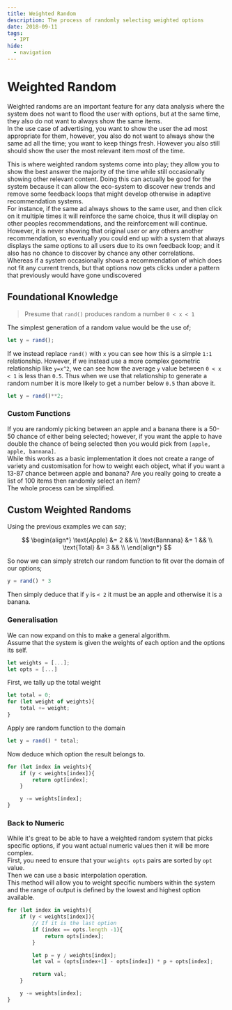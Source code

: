 ```yaml
---
title: Weighted Random
description: The process of randomly selecting weighted options
date: 2018-09-11
tags:
  - IPT
hide:
  - navigation
---
```


# Weighted Random

Weighted randoms are an important feature for any data analysis where the system does not want to flood the user with options, but at the same time, they also do not want to always show the same items.  
In the use case of advertising, you want to show the user the ad most appropriate for them, however, you also do not want to always show the same ad all the time; you want to keep things fresh. However you also still should show the user the most relevant item most of the time.  

This is where weighted random systems come into play; they allow you to show the best answer the majority of the time while still occasionally showing other relevant content. Doing this can actually be good for the system because it can allow the eco-system to discover new trends and remove some feedback loops that might develop otherwise in adaptive recommendation systems.  
For instance, if the same ad always shows to the same user, and then click on it multiple times it will reinforce the same choice, thus it will display on other peoples recommendations, and the reinforcement will continue. However, it is never showing that original user or any others another recommendation, so eventually you could end up with a system that always displays the same options to all users due to its own feedback loop; and it also has no chance to discover by chance any other correlations.  
Whereas if a system occasionally shows a recommendation of which does not fit any current trends, but that options now gets clicks under a pattern that previously would have gone undiscovered

## Foundational Knowledge

> Presume that ``rand()`` produces random a number ``0 < x < 1``

The simplest generation of a random value would be the use of;
```javascript
let y = rand();
```
If we instead replace ``rand()`` with ``x`` you can see how this is a simple ``1:1`` relationship. However, if we instead use a more complex geometric relationship like ``y=x^2``, we can see how the average ``y`` value between ``0 < x < 1`` is less than ``0.5``. Thus when we use that relationship to generate a random number it is more likely to get a number below ``0.5`` than above it.
```javascript
let y = rand()**2;
```

### Custom Functions
If you are randomly picking between an apple and a banana there is a 50-50 chance of either being selected; however, if you want the apple to have double the chance of being selected then you would pick from ``[apple, apple, bannana]``.  
While this works as a basic implementation it does not create a range of variety and customisation for how to weight each object, what if you want a 13-87 chance between apple and banana? Are you really going to create a list of 100 items then randomly select an item?  
The whole process can be simplified.

## Custom Weighted Randoms
Using the previous examples we can say;

$$
\begin{align*}
\text{Apple} &= 2 && \\
\text{Bannana} &= 1 && \\
\text{Total} &= 3 && \\
\end{align*}
$$

So now we can simply stretch our random function to fit over the domain of our options;
```javascript
y = rand() * 3
```
Then simply deduce that if ``y`` is ``< 2`` it must be an apple and otherwise it is a banana.


### Generalisation
We can now expand on this to make a general algorithm.  
Assume that the system is given the weights of each option and the options its self.
```javascript
let weights = [...];
let opts = [...]
```
First, we tally up the total weight
```javascript
let total = 0;
for (let weight of weights){
	total += weight;
}
```
Apply are random function to the domain
```javascript
let y = rand() * total;
```
Now deduce which option the result belongs to.
```javascript
for (let index in weights){
	if (y < weights[index]){
		return opt[index];
	}

	y -= weights[index];
}
```

### Back to Numeric
While it's great to be able to have a weighted random system that picks specific options, if you want actual numeric values then it will be more complex.  
First, you need to ensure that your ``weights opts`` pairs are sorted by ``opt`` value.  
Then we can use a basic interpolation operation.  
This method will allow you to weight specific numbers within the system and the range of output is defined by the lowest and highest option available.
```javascript
for (let index in weights){
	if (y < weights[index]){
		// If it is the last option
		if (index == opts.length -1){
			return opts[index];
		}

		let p = y / weights[index];
		let val = (opts[index+1] - opts[index]) * p + opts[index];

		return val;
	}

	y -= weights[index];
}
```
